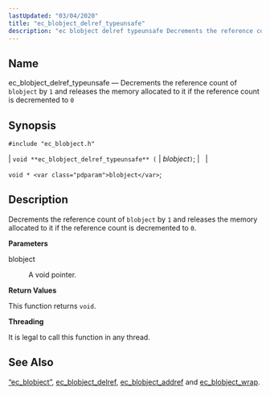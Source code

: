 ```yaml
---
lastUpdated: "03/04/2020"
title: "ec_blobject_delref_typeunsafe"
description: "ec blobject delref typeunsafe Decrements the reference count of blobject by 1 and releases the memory allocated to it if the reference count is decremented to 0 void ec blobject delref typeunsafe blobject void blobject Decrements the reference count of blobject by 1 and releases the memory allocated to it..."
---
```


<a name="apis.ec_blobject_delref_typeunsafe"></a> 
## Name

ec_blobject_delref_typeunsafe — Decrements the reference count of `blobject` by `1` and releases the memory allocated to it if the reference count is decremented to `0`

## Synopsis

`#include "ec_blobject.h"`

| `void **ec_blobject_delref_typeunsafe** (` | <var class="pdparam">blobject</var>`)`; |   |

`void * <var class="pdparam">blobject</var>`;<a name="idp47768656"></a> 
## Description

Decrements the reference count of `blobject` by `1` and releases the memory allocated to it if the reference count is decremented to `0`.

**<a name="idp47771296"></a> Parameters**

<dl class="variablelist">

<dt>blobject</dt>

<dd>

A void pointer.

</dd>

</dl>

**<a name="idp47774016"></a> Return Values**

This function returns `void`.

**<a name="idp47775376"></a> Threading**

It is legal to call this function in any thread.

<a name="idp47776480"></a> 
## See Also

[“ec_blobject”](/momentum/3/3-api/structs-ec-blobject), [ec_blobject_delref](/momentum/3/3-api/apis-ec-blobject-delref), [ec_blobject_addref](/momentum/3/3-api/apis-ec-blobject-addref) and [ec_blobject_wrap](/momentum/3/3-api/apis-ec-blobject-wrap).